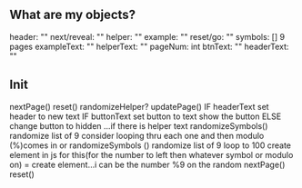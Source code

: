 ## What are my objects?
header: ""
next/reveal: ""
helper: ""
example: ""
reset/go: ""
symbols: [] 9
pages
    exampleText: ""
    helperText: ""
    pageNum: int
    btnText: ""
    headerText: ""
    
## Init
nextPage()
reset()
randomizeHelper?
updatePage()
    IF headerText
        set header to new text
    IF buttonText
        set button to text
        show the button
    ELSE
        change button to hidden
        ...if there is helper text
randomizeSymbols()
    randomize list of 9
    consider looping thru each one and then modulo (%)comes in
    or randomizeSymbols ()
        randomize list of 9
        loop to 100
            create element in js for this(for the number to left then whatever symbol or modulo on) = create element...i can be the number %9 on the random
nextPage()
reset()

